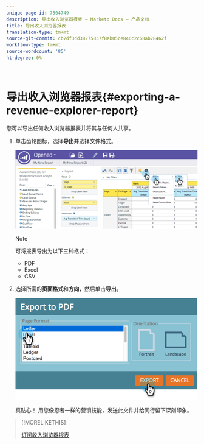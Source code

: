 ```yaml
---
unique-page-id: 7504749
description: 导出收入浏览器报表 — Marketo Docs — 产品文档
title: 导出收入浏览器报表
translation-type: tm+mt
source-git-commit: cb7df3dd38275837f8ab05ce846c2c68ab78462f
workflow-type: tm+mt
source-wordcount: '85'
ht-degree: 0%

---
```



# 导出收入浏览器报表{#exporting-a-revenue-explorer-report}

您可以导出任何收入浏览器报表并将其与任何人共享。

1. 单击齿轮图标，选择&#x200B;**导出**&#x200B;并选择文件格式。

   ![](assets/image2015-3-26-14-3a2-3a19.png)

   >[!NOTE]
   >
   >可将报表导出为以下三种格式：
   >
   >* PDF
   >* Excel
   >* CSV


1. 选择所需的&#x200B;**页面格式**&#x200B;和&#x200B;**方向**，然后单击&#x200B;**导出**。

   ![](assets/image2015-3-27-16-3a18-3a34.png)

   真贴心！ 用您像忍者一样的营销技能，发送此文件并给同行留下深刻印象。

>[!MORELIKETHIS]
>
>[订阅收入浏览器报表](/help/marketo/product-docs/reporting/revenue-cycle-analytics/revenue-explorer/subscribe-to-a-revenue-explorer-report.md)
